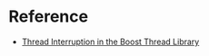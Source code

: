 # Reference
* [Thread Interruption in the Boost Thread Library](http://www.justsoftwaresolutions.co.uk/threading/thread-interruption-in-boost-thread-library.html)